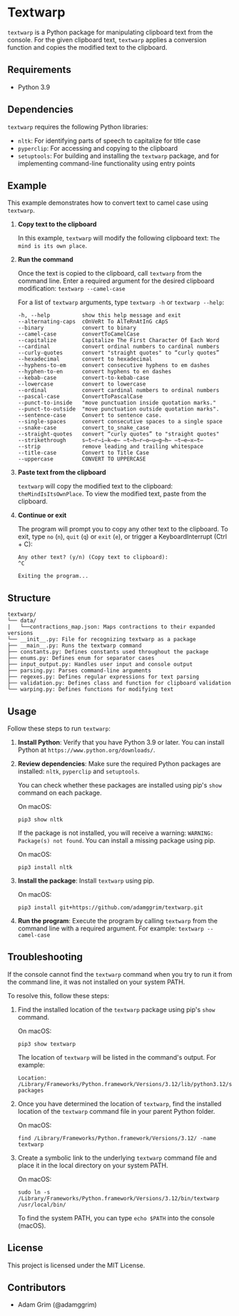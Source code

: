 # Textwarp

`textwarp` is a Python package for manipulating clipboard text from the console. For the given clipboard text, `textwarp` applies a conversion function and copies the modified text to the clipboard.

## Requirements

- Python 3.9

## Dependencies

`textwarp` requires the following Python libraries:

- `nltk`: For identifying parts of speech to capitalize for title case
- `pyperclip`: For accessing and copying to the clipboard
- `setuptools`: For building and installing the `textwarp` package, and for implementing command-line functionality using entry points

## Example

This example demonstrates how to convert text to camel case using `textwarp`.

1. **Copy text to the clipboard**

    In this example, `textwarp` will modify the following clipboard text: `The mind is its own place`.

2. **Run the command**

    Once the text is copied to the clipboard, call `textwarp` from the command line. Enter a required argument for the desired clipboard modification: `textwarp --camel-case`

    For a list of `textwarp` arguments, type `textwarp -h` or `textwarp --help`:
    ```
	-h, --help          show this help message and exit
	--alternating-caps  cOnVeRt To AlTeRnAtInG cApS
	--binary            convert to binary
	--camel-case        convertToCamelCase
	--capitalize        Capitalize The First Character Of Each Word
	--cardinal          convert ordinal numbers to cardinal numbers
	--curly-quotes      convert "straight quotes" to “curly quotes”
	--hexadecimal       convert to hexadecimal
	--hyphens-to-em     convert consecutive hyphens to em dashes
	--hyphen-to-en      convert hyphens to en dashes
	--kebab-case        convert-to-kebab-case
	--lowercase         convert to lowercase
	--ordinal           convert cardinal numbers to ordinal numbers
	--pascal-case       ConvertToPascalCase
	--punct-to-inside   "move punctuation inside quotation marks."
	--punct-to-outside  "move punctuation outside quotation marks".
	--sentence-case     Convert to sentence case.
	--single-spaces     convert consecutive spaces to a single space
	--snake-case        convert_to_snake_case
	--straight-quotes   convert “curly quotes” to "straight quotes"
    --strikethrough     s̶t̶r̶i̶k̶e̶ ̶t̶h̶r̶o̶u̶g̶h̶ ̶t̶e̶x̶t̶
	--strip             remove leading and trailing whitespace
	--title-case        Convert to Title Case
	--uppercase         CONVERT TO UPPERCASE
    ```

3. **Paste text from the clipboard**

    `textwarp` will copy the modified text to the clipboard: `theMindIsItsOwnPlace`. To view the modified text, paste from the clipboard.

4. **Continue or exit**

    The program will prompt you to copy any other text to the clipboard. To exit, type `no` (`n`), `quit` (`q`) or `exit` (`e`), or trigger a KeyboardInterrupt (Ctrl + C):

    ```
    Any other text? (y/n) (Copy text to clipboard):
    ^C

    Exiting the program...
    ```

## Structure

```
textwarp/
└── data/
|   └──contractions_map.json: Maps contractions to their expanded versions
└── __init__.py: File for recognizing textwarp as a package
├── __main__.py: Runs the textwarp command
├── constants.py: Defines constants used throughout the package
├── enums.py: Defines enum for separator cases
├── input_output.py: Handles user input and console output
├── parsing.py: Parses command-line arguments
├── regexes.py: Defines regular expressions for text parsing
├── validation.py: Defines class and function for clipboard validation
└── warping.py: Defines functions for modifying text
```

## Usage

Follow these steps to run `textwarp`:

1. **Install Python**: Verify that you have Python 3.9 or later. You can install Python at `https://www.python.org/downloads/`.
2. **Review dependencies**: Make sure the required Python packages are installed: `nltk`, `pyperclip` and `setuptools`.

    You can check whether these packages are installed using pip's `show` command on each package.

    On macOS:
    ```
    pip3 show nltk
    ```

    If the package is not installed, you will receive a warning: `WARNING: Package(s) not found`. You can install a missing package using pip.

    On macOS:
    ```
    pip3 install nltk
    ```

3. **Install the package**: Install `textwarp` using pip.

    On macOS:

    ```
    pip3 install git+https://github.com/adamggrim/textwarp.git
    ```

4. **Run the program**: Execute the program by calling `textwarp` from the command line with a required argument. For example: `textwarp --camel-case`

## Troubleshooting

If the console cannot find the `textwarp` command when you try to run it from the command line, it was not installed on your system PATH.

To resolve this, follow these steps:

1. Find the installed location of the `textwarp` package using pip's `show` command.

    On macOS:
    ```
    pip3 show textwarp
    ```

    The location of `textwarp` will be listed in the command's output. For example:
    ```
    Location: /Library/Frameworks/Python.framework/Versions/3.12/lib/python3.12/site-packages
    ```

2. Once you have determined the location of `textwarp`, find the installed location of the `textwarp` command file in your parent Python folder.

    On macOS:
    ```
    find /Library/Frameworks/Python.framework/Versions/3.12/ -name textwarp
    ```

3. Create a symbolic link to the underlying `textwarp` command file and place it in the local directory on your system PATH.

    On macOS:

    ```
    sudo ln -s /Library/Frameworks/Python.framework/Versions/3.12/bin/textwarp /usr/local/bin/
    ```

    To find the system PATH, you can type `echo $PATH` into the console (macOS).

## License

This project is licensed under the MIT License.

## Contributors

- Adam Grim (@adamggrim)
